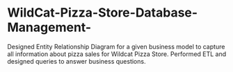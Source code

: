 # WildCat-Pizza-Store-Database-Management-
Designed Entity Relationship Diagram for a given business model to capture all information about pizza sales for Wildcat Pizza Store. Performed ETL and designed queries to answer business questions. 
